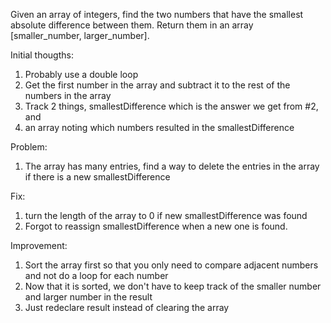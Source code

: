 Given an array of integers, find the two numbers that have the smallest absolute difference between them. Return them in an array [smaller_number, larger_number].

Initial thougths:
1. Probably use a double loop
2. Get the first number in the array and subtract it to the rest of the numbers in the array
3. Track 2 things, smallestDifference which is the answer we get from #2, and
4. an array noting which numbers resulted in the smallestDifference

Problem:
1. The array has many entries, find a way to delete the entries in the array if there is a new smallestDifference

Fix:
1. turn the length of the array to 0 if new smallestDifference was found
2. Forgot to reassign smallestDifference when a new one is found.

Improvement:
1. Sort the array first so that you only need to compare adjacent numbers and not do a loop for each number
2. Now that it is sorted, we don't have to keep track of the smaller number and larger number in the result
3. Just redeclare result instead of clearing the array
